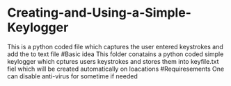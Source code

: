 # Creating-and-Using-a-Simple-Keylogger
This is a python coded file which captures the user entered keystrokes and add the to text file
#Basic idea
This folder conatains a python coded simple keylogger which cptures users keystrokes and stores them 
into keyfile.txt fiel which will be created automatically on loacations
#Requiresements
One can disable anti-virus for sometime if needed 

